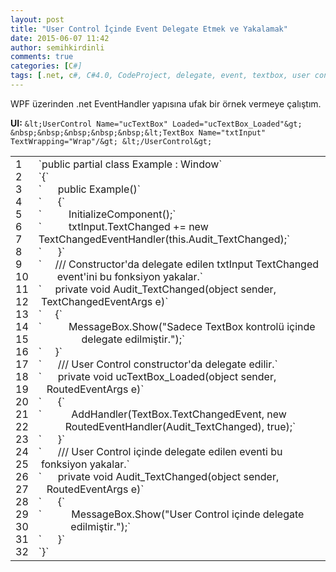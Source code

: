 ```yaml
---
layout: post
title: "User Control İçinde Event Delegate Etmek ve Yakalamak"
date: 2015-06-07 11:42
author: semihkirdinli
comments: true
categories: [C#]
tags: [.net, c#, C#4.0, CodeProject, delegate, event, textbox, user control, wpf]
---
```

WPF üzerinden .net EventHandler yapısına ufak bir örnek vermeye çalıştım.

**UI:**
`&lt;UserControl Name="ucTextBox" Loaded="ucTextBox_Loaded"&gt;
&nbsp;&nbsp;&nbsp;&nbsp;&nbsp;&lt;TextBox Name="txtInput" TextWrapping="Wrap"/&gt;
&lt;/UserControl&gt;`
<div id="highlighter_654976">
<table border="0" width="800">
<tbody>
<tr>
<td>
<div>1</div>
<div>2</div>
<div>3</div>
<div>4</div>
<div>5</div>
<div>6</div>
<div>7</div>
<div>8</div>
<div>9</div>
<div>10</div>
<div>11</div>
<div>12</div>
<div>13</div>
<div>14</div>
<div>15</div>
<div>16</div>
<div>17</div>
<div>18</div>
<div>19</div>
<div>20</div>
<div>21</div>
<div>22</div>
<div>23</div>
<div>24</div>
<div>25</div>
<div>26</div>
<div>27</div>
<div>28</div>
<div>29</div>
<div>30</div>
<div>31</div>
<div>32</div></td>
<td>
<div>
<div>`public partial class Example : Window`</div>
<div>`{`</div>
<div>`      public Example()`</div>
<div>`      {`</div>
<div>`          InitializeComponent();`</div>
<div>`          txtInput.TextChanged += new                                     TextChangedEventHandler(this.Audit_TextChanged);`</div>
<div>`      }`</div>
<div></div>
<div>`     /// Constructor'da delegate edilen txtInput TextChanged        event'ini bu fonksiyon yakalar.`</div>
<div>`     private void Audit_TextChanged(object sender,                  TextChangedEventArgs e)`</div>
<div>`     {`</div>
<div>`          MessageBox.Show("Sadece TextBox kontrolü içinde                 delegate edilmiştir.");`</div>
<div>`     }`</div>
<div></div>
<div>`      /// User Control constructor'da delegate edilir.`</div>
<div>`      private void ucTextBox_Loaded(object sender,                    RoutedEventArgs e)`</div>
<div>`      {`</div>
<div>`           AddHandler(TextBox.TextChangedEvent, new                       RoutedEventHandler(Audit_TextChanged), true);`</div>
<div>`      }`</div>
<div></div>
<div>`      /// User Control içinde delegate edilen eventi bu              fonksiyon yakalar.`</div>
<div>`      private void Audit_TextChanged(object sender,                  RoutedEventArgs e)`</div>
<div>`      {`</div>
<div>`           MessageBox.Show("User Control içinde delegate                   edilmiştir.");`</div>
<div>`      }`</div>
<div>`}`</div>
</div></td>
</tr>
</tbody>
</table>
</div>
